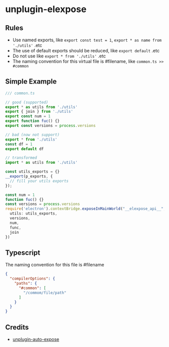 # unplugin-elexpose

## Rules

- Use named exports, like `export const test = 1`, `export * as name from './utils'` .etc
- The use of default exports should be reduced, like `export default` .etc
- Do not use like `export * from './utils'` .etc
- The naming convention for this virtual file is #filename, like `common.ts >> #common`

## Simple Example
```ts
/// common.ts

// good (supported)
export * as utils from './utils'
export { join } from './utils'
export const num = 1
export function fuc() {}
export const versions = process.versions

// bad (now not support)
export * from './utils'
const df = 1
export default df

// transformed
import * as utils from './utils'

const utils_exports = {}
__export(p_exports, {
  // fill your utils exports
});

const num = 1
function fuc() {}
const versions = process.versions
require('electron').contextBridge.exposeInMainWorld("__elexpose_api__", {
  utils: utils_exports,
  versions,
  num,
  func,
  join
})
```

## Typescript

The naming convention for this file is #filename

```json
{
  "compilerOptions": {
    "paths": {
      "#common": [
        "/commom/file/path"
      ]
    }
  }
}
```

## Credits

- [unplugin-auto-expose](https://github.com/cawa-93/unplugin-auto-expose)
